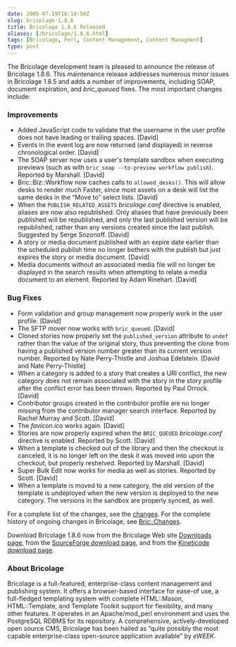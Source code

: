 ```yaml
--- 
date: 2005-07-19T16:18:50Z
slug: bricolage-1.8.6
title: Bricolage 1.8.6 Released
aliases: [/bricolage/1.8.6.html]
tags: [Bricolage, Perl, Content Management, Content Managment]
type: post
---
```


The Bricolage development team is pleased to announce the release of Bricolage
1.8.6. This maintenance release addresses numerous minor issues in Bricolage
1.8.5 and adds a number of improvements, including SOAP, document expiration,
and *bric\_queued* fixes. The most important changes include:

### Improvements

-   Added JavaScript code to validate that the username in the user profile does
    not have leading or trailing spaces. \[David\]
-   Events in the event log are now returned (and displayed) in reverse
    chronological order. \[David\]
-   The SOAP server now uses a user's template sandbox when executing previews
    (such as with `bric_soap --to-preview workflow publish`). Reported by
    Marshall. \[David\]
-   Bric::Biz::Workflow now caches calls to `allowed_desks()`. This will allow
    desks to render *much* Faster, since most assets on a desk will list the
    same desks in the “Move to” select lists. \[David\]
-   When the `PUBLISH_RELATED_ASSETS` *bricolage.conf* directive is enabled,
    aliases are now also republished. Only aliases that have previously been
    published will be republished, and only the last published version will be
    republished, rather than any versions created since the last publish.
    Suggested by Serge Sozonoff. \[David\]
-   A story or media document published with an expire date earlier than the
    scheduled publish time no longer bothers with the publish but just expires
    the story or media document. \[David\]
-   Media documents without an associated media file will no longer be displayed
    in the search results when attempting to relate a media document to an
    element. Reported by Adam Rinehart. \[David\]

### Bug Fixes

-   Form validation and group management now properly work in the user profile.
    \[David\]
-   The SFTP mover now works with `bric_queued`. \[David\]
-   Cloned stories now properly set the `published_version` attribute to `undef`
    rather than the value of the original story, thus preventing the clone from
    having a published version number greater than its current version number.
    Reported by Nate Perry-Thistle and Joshua Edelstein. \[David and Nate
    Perry-Thistle\]
-   When a category is added to a story that creates a URI conflict, the new
    category does not remain associated with the story in the story profile
    after the conflict error has been thrown. Reported by Paul Orrock. \[David\]
-   Contributor groups created in the contributor profile are no longer missing
    from the contributor manager search interface. Reported by Rachel Murray and
    Scott. \[David\]
-   The *favicon.ico* works again. \[David\]
-   Stories are now properly expired when the `BRIC_QUEUED` *bricolage.conf*
    directive is enabled. Reported by Scott. \[David\]
-   When a template is checked out of the library and then the checkout is
    canceled, it is no longer left on the desk it was moved into upon the
    checkout, but properly reshelved. Reported by Marshall. \[David\]
-   Super Bulk Edit now works for media as well as stories. Reported by Scott.
    \[David\]
-   When a template is moved to a new category, the old version of the template
    is undeployed when the new version is deployed to the new category. The
    versions in the sandbox are properly synced, as well.

For a complete list of the changes, see the [changes]. For the complete history
of ongoing changes in Bricolage, see [Bric::Changes].

Download Bricolage 1.8.6 now from the Bricolage Web site [Downloads page], from
the [SourceForge download page], and from the [Kineticode download page].

### About Bricolage

Bricolage is a full-featured, enterprise-class content management and publishing
system. It offers a browser-based interface for ease-of use, a full-fledged
templating system with complete HTML::Mason, HTML::Template, and Template
Toolkit support for flexibility, and many other features. It operates in an
Apache/mod\_perl environment and uses the PostgreSQL RDBMS for its repository. A
comprehensive, actively-developed open source CMS, Bricolage has been hailed as
“quite possibly the most capable enterprise-class open-source application
available” by *eWEEK*.

  [changes]: http://www.bricolage.cc/news/announce/changes/bricolage-1.8.6/
  [Bric::Changes]: http://www.bricolage.cc/docs/api/current/Bric::Changes
  [Downloads page]: http://www.bricolage.cc/downloads/
  [SourceForge download page]: http://sourceforge.net/project/showfiles.php?group_id=34789
  [Kineticode download page]: https://kineticode.com/bricolage/index2.html

